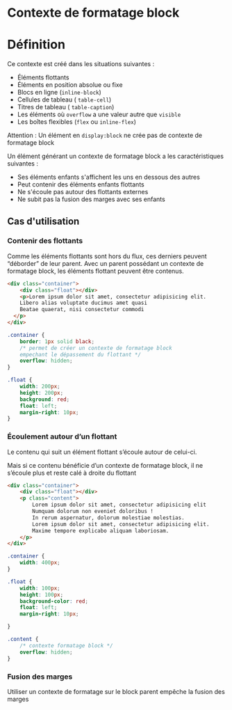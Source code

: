# Contexte de formatage block

# Définition

Ce contexte est créé dans les situations suivantes :

- Éléments flottants
- Éléments en position absolue ou fixe
- Blocs en ligne (`inline-block`)
- Cellules de tableau ( `table-cell`)
- Titres de tableau ( `table-caption`)
- Les éléments où `overflow` a une valeur autre que `visible`
- Les boîtes flexibles (`flex` ou `inline-flex`)

Attention : Un élément en `display:block` ne crée pas de contexte de formatage block

Un élément générant un contexte de formatage block a les caractéristiques suivantes :

- Ses éléments enfants s'affichent les uns en dessous des autres
- Peut contenir des éléments enfants flottants
- Ne s'écoule pas autour des flottants externes
- Ne subit pas la fusion des marges avec ses enfants

## Cas d'utilisation

### Contenir des flottants

Comme les éléments flottants sont hors du flux, ces derniers peuvent “déborder” de leur parent. Avec un parent possédant un contexte de formatage block, les éléments flottant peuvent être contenus.

```html
<div class="container">
    <div class="float"></div>
	<p>Lorem ipsum dolor sit amet, consectetur adipisicing elit. 
    Libero alias voluptate ducimus amet quasi 
    Beatae quaerat, nisi consectetur commodi
  </p>
</div>
```

```css
.container {
	border: 1px solid black;  
	/* permet de créer un contexte de formatage block
	empechant le dépassement du flottant */
	overflow: hidden; 
}

.float {
	width: 200px;
	height: 200px;
	background: red;
	float: left;
	margin-right: 10px;
}
```

### Écoulement autour d’un flottant

Le contenu qui suit un élément flottant s’écoule autour de celui-ci.

Mais si ce contenu bénéficie d’un contexte de formatage block, il ne s’écoule plus et reste calé à droite du flottant

```html
<div class="container">
	<div class="float"></div>
	<p class="content">
		Lorem ipsum dolor sit amet, consectetur adipisicing elit
		Numquam dolorum non eveniet doloribus ! 
		In rerum aspernatur, dolorum molestiae molestias. 
		Lorem ipsum dolor sit amet, consectetur adipisicing elit. 
		Maxime tempore explicabo aliquam laboriosam.
	</p>
</div>
```

```css
.container {
	width: 400px;
}

.float {
	width: 100px;
	height: 100px;
	background-color: red;
	float: left;
	margin-right: 10px;

}

.content {
	/* contexte formatage block */
	overflow: hidden;
}
```

### Fusion des marges

Utiliser un contexte de formatage sur le block parent empêche la fusion des marges
